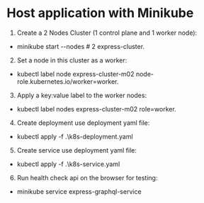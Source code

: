 # Host application with Minikube
1. Create a 2 Nodes Cluster (1 control plane and 1 worker node):
- minikube start --nodes # 2 express-cluster.
2. Set a node in this cluster as a worker:
- kubectl label node express-cluster-m02 node-role.kubernetes.io/worker=worker.
3. Apply a key:value label to the worker nodes:
- kubectl label nodes express-cluster-m02 role=worker.
4. Create deployment use deployment yaml file:
- kubectl apply -f .\k8s-deployment.yaml
5. Create service use deployment yaml file:
- kubectl apply -f .\k8s-service.yaml
6. Run health check api on the browser for testing:
- minikube service express-graphql-service
